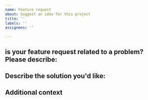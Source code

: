 ```yaml
---
name: Feature request
about: Suggest an idea for this project
title: ''
labels: ''
assignees: ''

---
```


## is your feature request related to a problem? Please describe:
<!---
A clear and concise description of what the problem is. Ex. I'm always frustrated when [...]
--->


## Describe the solution you'd like:
<!---
A clear and concise description of what you want to happen.
--->
<!---
## Describe alternatives you've considered
A clear and concise description of any alternative solutions or features you've considered.
--->

## Additional context
<!---
Add any other context or screenshots about the feature request here.
--->

